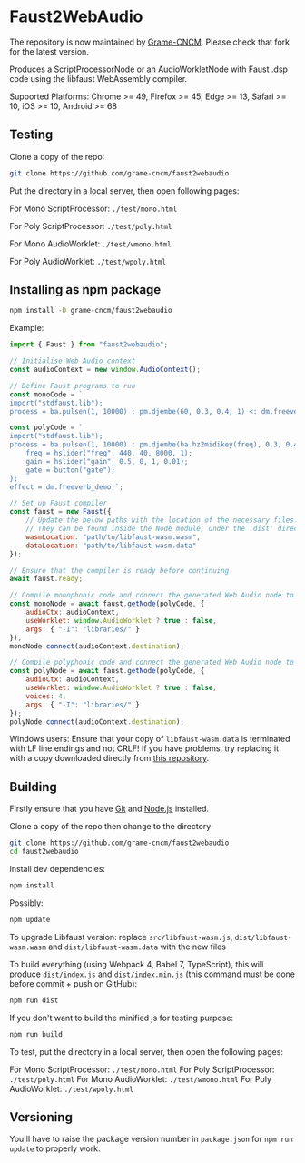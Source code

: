 # Faust2WebAudio

The repository is now maintained by [Grame-CNCM](https://github.com/grame-cncm/faust2webaudio). Please check that fork for the latest version.

Produces a ScriptProcessorNode or an AudioWorkletNode with Faust .dsp code using the libfaust WebAssembly compiler.

Supported Platforms: Chrome >= 49, Firefox >= 45, Edge >= 13, Safari >= 10, iOS >= 10, Android >= 68

## Testing

Clone a copy of the repo:

```bash
git clone https://github.com/grame-cncm/faust2webaudio
```
Put the directory in a local server, then open following pages:

For Mono ScriptProcessor: `./test/mono.html`

For Poly ScriptProcessor: `./test/poly.html`

For Mono AudioWorklet: `./test/wmono.html`

For Poly AudioWorklet: `./test/wpoly.html`

## Installing as npm package

```bash
npm install -D grame-cncm/faust2webaudio
```

Example: 

```JavaScript
import { Faust } from "faust2webaudio";

// Initialise Web Audio context
const audioContext = new window.AudioContext();

// Define Faust programs to run
const monoCode = `
import("stdfaust.lib");
process = ba.pulsen(1, 10000) : pm.djembe(60, 0.3, 0.4, 1) <: dm.freeverb_demo;`;

const polyCode = `
import("stdfaust.lib");
process = ba.pulsen(1, 10000) : pm.djembe(ba.hz2midikey(freq), 0.3, 0.4, 1) * gate * gain with {
    freq = hslider("freq", 440, 40, 8000, 1);
    gain = hslider("gain", 0.5, 0, 1, 0.01);
    gate = button("gate");
};
effect = dm.freeverb_demo;`;

// Set up Faust compiler
const faust = new Faust({
    // Update the below paths with the location of the necessary files!
    // They can be found inside the Node module, under the 'dist' directory.
    wasmLocation: "path/to/libfaust-wasm.wasm",
    dataLocation: "path/to/libfaust-wasm.data"
});

// Ensure that the compiler is ready before continuing
await faust.ready;

// Compile monophonic code and connect the generated Web Audio node to the output.
const monoNode = await faust.getNode(polyCode, {
    audioCtx: audioContext,
    useWorklet: window.AudioWorklet ? true : false,
    args: { "-I": "libraries/" }
});
monoNode.connect(audioContext.destination);

// Compile polyphonic code and connect the generated Web Audio node to the output.
const polyNode = await faust.getNode(polyCode, {
    audioCtx: audioContext,
    useWorklet: window.AudioWorklet ? true : false,
    voices: 4,
    args: { "-I": "libraries/" }
});
polyNode.connect(audioContext.destination);
```

Windows users: Ensure that your copy of `libfaust-wasm.data` is terminated with LF line endings and not CRLF! If you have problems, try replacing it with a copy downloaded directly from [this repository](blob/master/dist/libfaust-wasm.data).

## Building

Firstly ensure that you have [Git](https://git-scm.com/downloads) and [Node.js](https://nodejs.org/) installed.

Clone a copy of the repo then change to the directory:

```bash
git clone https://github.com/grame-cncm/faust2webaudio
cd faust2webaudio
```
Install dev dependencies:

```bash
npm install
```

Possibly:

```bash
npm update
```

To upgrade Libfaust version: replace `src/libfaust-wasm.js`, `dist/libfaust-wasm.wasm` and `dist/libfaust-wasm.data` with the new files

To build everything (using Webpack 4, Babel 7, TypeScript), this will produce `dist/index.js` and `dist/index.min.js` (this command must be done before commit + push on GitHub):
```bash
npm run dist
```

If you don't want to build the minified js for testing purpose:
```bash
npm run build
```
To test, put the directory in a local server, then open the following pages:

For Mono ScriptProcessor: `./test/mono.html`
For Poly ScriptProcessor: `./test/poly.html`
For Mono AudioWorklet: `./test/wmono.html`
For Poly AudioWorklet: `./test/wpoly.html`

## Versioning 

You'll have to raise the package version number in `package.json` for `npm run update` to properly work.


